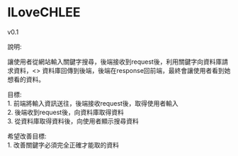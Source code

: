# ILoveCHLEE

v0.1

說明:  
<p>讓使用者從網站輸入關鍵字搜尋，後端接收到request後，利用關鍵字向資料庫請求資料，<>
    資料庫回傳到後端，後端在response回前端，最終會讓使用者看到她想看的資料。  

目標:  
    1. 前端將輸入資訊送往，後端接收request後，取得使用者輸入  
    2. 後端收到request後，向資料庫取得資料  
    3. 從資料庫取得資料後，向使用者顯示搜尋資料  
  
希望改善目標:  
    1. 改善關鍵字必須完全正確才能取的資料  
